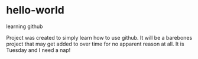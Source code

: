 # hello-world
learning github

Project was created to simply learn how to use github. It will be a barebones project that may get added to over time for no apparent reason at all. It is Tuesday and I need a nap!
